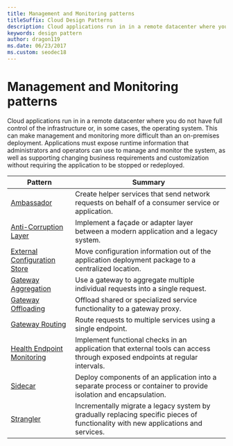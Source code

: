 ```yaml
---
title: Management and Monitoring patterns
titleSuffix: Cloud Design Patterns
description: Cloud applications run in in a remote datacenter where you do not have full control of the infrastructure or, in some cases, the operating system. This can make management and monitoring more difficult than an on-premises deployment. Applications must expose runtime information that administrators and operators can use to manage and monitor the system, as well as supporting changing business requirements and customization without requiring the application to be stopped or redeployed.
keywords: design pattern
author: dragon119
ms.date: 06/23/2017
ms.custom: seodec18
---
```


# Management and Monitoring patterns

Cloud applications run in in a remote datacenter where you do not have full control of the infrastructure or, in some cases, the operating system. This can make management and monitoring more difficult than an on-premises deployment. Applications must expose runtime information that administrators and operators can use to manage and monitor the system, as well as supporting changing business requirements and customization without requiring the application to be stopped or redeployed.

|                              Pattern                               |                                                              Summary                                                              |
|--------------------------------------------------------------------|-----------------------------------------------------------------------------------------------------------------------------------|
|                   [Ambassador](../ambassador.md)                   |                 Create helper services that send network requests on behalf of a consumer service or application.                 |
|        [Anti-Corruption Layer](../anti-corruption-layer.md)        |                       Implement a façade or adapter layer between a modern application and a legacy system.                       |
| [External Configuration Store](../external-configuration-store.md) |                Move configuration information out of the application deployment package to a centralized location.                |
|          [Gateway Aggregation](../gateway-aggregation.md)          |                          Use a gateway to aggregate multiple individual requests into a single request.                           |
|           [Gateway Offloading](../gateway-offloading.md)           |                              Offload shared or specialized service functionality to a gateway proxy.                              |
|              [Gateway Routing](../gateway-routing.md)              |                                   Route requests to multiple services using a single endpoint.                                    |
|   [Health Endpoint Monitoring](../health-endpoint-monitoring.md)   |   Implement functional checks in an application that external tools can access through exposed endpoints at regular intervals.    |
|                      [Sidecar](../sidecar.md)                      |         Deploy components of an application into a separate process or container to provide isolation and encapsulation.          |
|                    [Strangler](../strangler.md)                    | Incrementally migrate a legacy system by gradually replacing specific pieces of functionality with new applications and services. |
